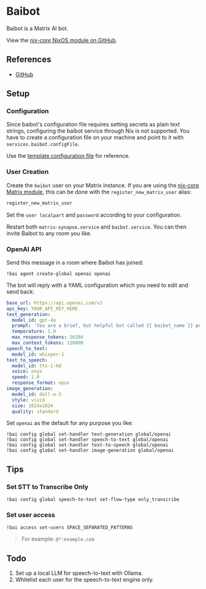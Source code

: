 # Baibot

Baibot is a Matrix AI bot.

View the [*nix-core* NixOS module on GitHub](https://github.com/sid115/nix-core/tree/master/modules/nixos/baibot).

## References

- [GitHub](https://github.com/etkecc/baibot)

## Setup

### Configuration

Since baibot's configuration file requires setting secrets as plain text strings, configuring the baibot service through Nix is not supported. You have to create a configuration file on your machine and point to it with `services.baibot.configFile`. 

Use the [template configuration file](https://github.com/etkecc/baibot/blob/main/etc/app/config.yml.dist) for reference.

### User Creation

Create the `baibot` user on your Matrix instance. If you are using the [nix-core Matrix module](./matrix-synapse.md), this can be done with the `register_new_matrix_user` alias:

```bash
register_new_matrix_user
```

Set the `user localpart` and `password` according to your configuration.

Restart both `matrix-synapse.service` and `baibot.service`. You can then invite Baibot to any room you like.

### OpenAI API

Send this message in a room where Baibot has joined:

```
!bai agent create-global openai openai
```

The bot will reply with a YAML configuration which you need to edit and send back:

```yaml
base_url: https://api.openai.com/v1
api_key: YOUR_API_KEY_HERE
text_generation:
  model_id: gpt-4o
  prompt: 'You are a brief, but helpful bot called {{ baibot_name }} powered by the {{ baibot_model_id }} model. The date/time of this conversation''s start is: {{ baibot_conversation_start_time_utc }}.'
  temperature: 1.0
  max_response_tokens: 16384
  max_context_tokens: 128000
speech_to_text:
  model_id: whisper-1
text_to_speech:
  model_id: tts-1-hd
  voice: onyx
  speed: 1.0
  response_format: opus
image_generation:
  model_id: dall-e-3
  style: vivid
  size: 1024x1024
  quality: standard
```

Set `openai` as the default for any purpose you like:

```
!bai config global set-handler text-generation global/openai
!bai config global set-handler speech-to-text global/openai
!bai config global set-handler text-to-speech global/openai
!bai config global set-handler image-generation global/openai
```

## Tips

### Set STT to Transcribe Only
```
!bai config global speech-to-text set-flow-type only_transcribe
```

### Set user access
```
!bai access set-users SPACE_SEPARATED_PATTERNS
```

> For example: `@*:example.com`

## Todo

1. Set up a local LLM for speech-to-text with Ollama.
1. Whitelist each user for the speech-to-text engine only.

